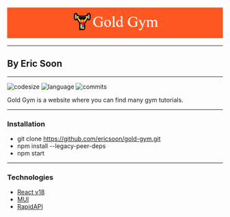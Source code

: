 ![This is an image](./src/assets/icons/%F0%9F%8F%8B%EF%B8%8FGold_Gym.png)

___

## By Eric Soon

___

![codesize](https://img.shields.io/github/languages/code-size/ericsoon/gold-gym)
![language](https://img.shields.io/github/languages/top/ericsoon/gold-gym)
![commits](https://img.shields.io/github/commit-activity/y/ericsoon/gold-gym)

Gold Gym is a website where you can find many gym tutorials.

___

### Installation

- git clone https://github.com/ericsoon/gold-gym.git
- npm install --legacy-peer-deps
- npm start

___

### Technologies

- [React v18](https://reactjs.org/)
- [MUI](https://mui.com/)
- [RapidAPI](https://rapidapi.com/hub)



